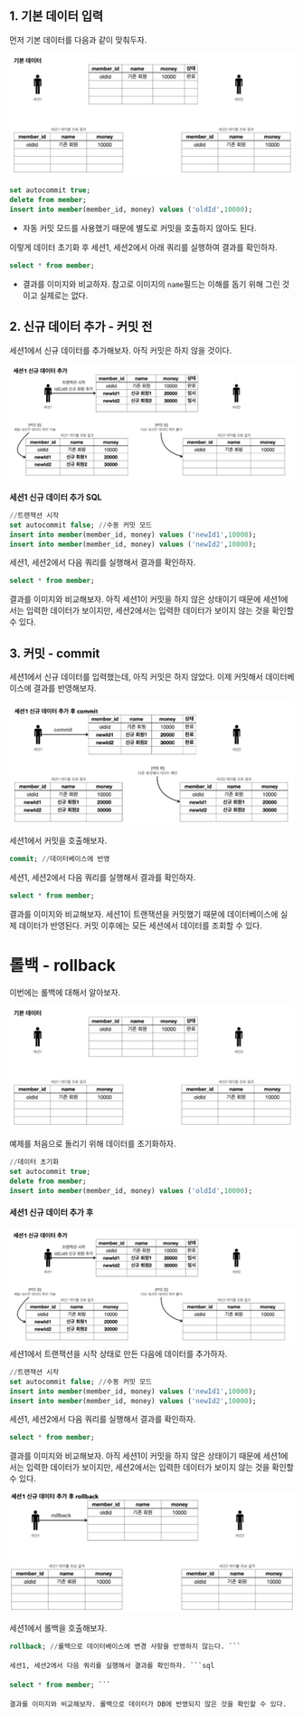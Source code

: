 ## 1. 기본 데이터 입력
먼저 기본 데이터를 다음과 같이 맞춰두자.

![](../images/Pasted_image_20250707233930.png)

```sql
set autocommit true;
delete from member;
insert into member(member_id, money) values ('oldId',10000);
```
- 자동 커밋 모드를 사용했기 때문에 별도로 커밋을 호출하지 않아도 된다.

이렇게 데이터 초기화 후 세션1, 세션2에서 아래 쿼리를 실행하여 결과를 확인하자.
```sql
select * from member;
```
- 결과를 이미지와 비교하자. 참고로 이미지의 `name`필드는 이해를 돕기 위해 그린 것이고 실제로는 없다.

## 2. 신규 데이터 추가 - 커밋 전
세션1에서 신규 데이터를 추가해보자. 아직 커밋은 하지 않을 것이다.

![](../images/Pasted_image_20250707234151.png)

__세션1 신규 데이터 추가  SQL__
```sql
//트랜잭션 시작
set autocommit false; //수동 커밋 모드
insert into member(member_id, money) values ('newId1',10000);
insert into member(member_id, money) values ('newId2',10000);
```

세션1, 세션2에서 다음 쿼리를 실행해서 결과를 확인하자.
```sql
select * from member;
```
결과를 이미지와 비교해보자. 아직 세션1이 커밋을 하지 않은 상태이기 때문에 세션1에서는 입력한 데이터가 보이지만, 세션2에서는 입력한 데이터가 보이지 않는 것을 확인할 수 있다.

## 3. 커밋 - commit
세션1에서 신규 데이터를 입력했는데, 아직 커밋은 하지 않았다. 이제 커밋해서 데이터베이스에 결과를 반영해보자.

![](../images/Pasted_image_20250707234353.png)

세션1에서 커밋을 호출해보자. 
```sql
commit; //데이터베이스에 반영
```

세션1, 세션2에서 다음 쿼리를 실행해서 결과를 확인하자. 
```sql
select * from member;
```

결과를 이미지와 비교해보자. 세션1이 트랜잭션을 커밋했기 때문에 데이터베이스에 실제 데이터가 반영된다. 커밋 이후에는 모든 세션에서 데이터를 조회할 수 있다.

# 롤백 - rollback
이번에는 롤백에 대해서 알아보자.

![](../images/Pasted_image_20250707233930.png)

예제를 처음으로 돌리기 위해 데이터를 초기화하자. 
```sql
//데이터 초기화  
set autocommit true;
delete from member;
insert into member(member_id, money) values ('oldId',10000);
```

#### 세션1 신규 데이터 추가 후
![](../images/Pasted_image_20250707234151.png)
세션1에서 트랜잭션을 시작 상태로 만든 다음에 데이터를 추가하자.
```sql
//트랜잭션 시작
set autocommit false; //수동 커밋 모드
insert into member(member_id, money) values ('newId1',10000);
insert into member(member_id, money) values ('newId2',10000);
```

세션1, 세션2에서 다음 쿼리를 실행해서 결과를 확인하자. 
```sql
select * from member;
```
결과를 이미지와 비교해보자. 아직 세션1이 커밋을 하지 않은 상태이기 때문에 세션1에서는 입력한 데이터가 보이지만, 세션2에서는 입력한 데이터가 보이지 않는 것을 확인할 수 있다.

![](../images/Pasted_image_20250707234930.png)

세션1에서 롤백을 호출해보자. 
```sql
rollback; //롤백으로 데이터베이스에 변경 사항을 반영하지 않는다. ```

세션1, 세션2에서 다음 쿼리를 실행해서 결과를 확인하자. ```sql

select * from member; ```

결과를 이미지와 비교해보자. 롤백으로 데이터가 DB에 반영되지 않은 것을 확인할 수 있다.